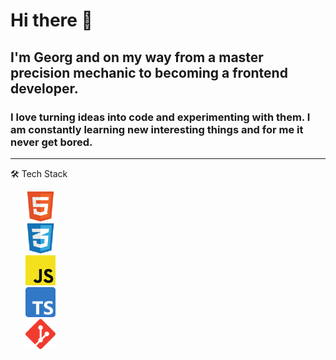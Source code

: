 # Hi there 👋

## I'm Georg and on my way from a master precision mechanic to becoming a frontend developer.
### I love turning ideas into code and experimenting with them. I am constantly learning new interesting things and for me it never get bored.
<!--
**GeorgStrassberger/GeorgStrassberger** is a ✨ _special_ ✨ repository because its `README.md` (this file) appears on your GitHub profile.

Here are some ideas to get you started:

- 🔭 I’m currently working on ...
- 🌱 I’m currently learning ...
- 👯 I’m looking to collaborate on ...
- 🤔 I’m looking for help with ...
- 💬 Ask me about ...
- 📫 How to reach me: ...
- 😄 Pronouns: ...
- ⚡ Fun fact: ...
-->

<hr>  
🛠 Tech Stack
<ul>
  <li style="list-style: none">
    <img src="/icons/html.png" alt="HTML5" style="height: 48px" />
  </li>
  <li style="list-style: none">
    <img src="/icons/css.png" alt="CSS3" style="height: 48px" />
  </li>
  <li style="list-style: none">
    <img src="/icons/javascript.png" alt="JavaScript" style="height: 48px" />
  </li>
  <li style="list-style: none">
    <img src="/icons/ts-logo-512.png" alt="TypeScript" style="height: 48px" />
  </li>
  <li style="list-style: none">
    <img src="/icons/git.png" alt="Git" style="height: 48px" />
  </li>
</ul

<hr>
